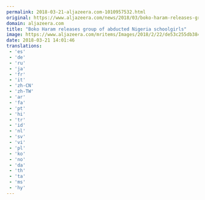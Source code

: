 ```yaml
---
permalink: 2018-03-21-aljazeera.com-1010957532.html
original: https://www.aljazeera.com/news/2018/03/boko-haram-releases-group-abducted-nigeria-schoolgirls-180321095954753.html
domain: aljazeera.com
title: "Boko Haram releases group of abducted Nigeria schoolgirls"
image: https://www.aljazeera.com/mritems/Images/2018/2/22/de53c255db384ac9b5860bb717b58209_18.jpg
date: 2018-03-21 14:01:46
translations: 
 - 'es'
 - 'de'
 - 'ru'
 - 'ja'
 - 'fr'
 - 'it'
 - 'zh-CN'
 - 'zh-TW'
 - 'ar'
 - 'fa'
 - 'pt'
 - 'hi'
 - 'tr'
 - 'id'
 - 'nl'
 - 'sv'
 - 'vi'
 - 'pl'
 - 'ko'
 - 'no'
 - 'da'
 - 'th'
 - 'ta'
 - 'ms'
 - 'hy'
---
```


